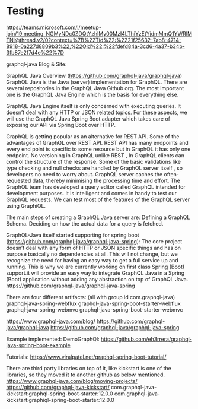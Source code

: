 # Testing

https://teams.microsoft.com/l/meetup-join/19:meeting_NGMyNDc0ZDQtYzhlMy00MzI4LThiYzEtYjdmMmQ1YWRlMTNi@thread.v2/0?context=%7B%22Tid%22:%2221f25632-7ab8-4714-8918-0a227d8809b3%22,%22Oid%22:%22fdefd84a-3cd6-4a37-b34b-3fb87e2f7d4e%22%7D

graphql-java Blog & Site:

GraphQL Java Overview (https://github.com/graphql-java/graphql-java)
GraphQL Java is the Java (server) implementation for GraphQL. There are several repositories in the GraphQL Java Github org. The most important one is the GraphQL Java Engine which is the basis for everything else.

GraphQL Java Engine itself is only concerned with executing queries. It doesn’t deal with any HTTP or JSON related topics. For these aspects, we will use the GraphQL Java Spring Boot adapter which takes care of exposing our API via Spring Boot over HTTP.

GraphQL is getting popular as an alternative for REST API. Some of the advantages of GraphQL over REST API.
REST API has many endpoints and every end point is specific to some resource but in GraphQL it has only one endpoint.
No versioning in GraphQL unlike REST , In GraphQL clients can control the structure of the response.
Some of the basic validations like type checking and null checks are handled by GraphQL server itself , so developers no need to worry about.
GraphQL server caches the often-requested data, thereby minimising the processing time and effort.
The GraphQL team has developed a query editor called GraphQL intended for development purposes. It is intelligent and comes in handy to test our GraphQL requests. We can test most of the features of the GraphQL server using GraphiQL.
  
The main steps of creating a GraphQL Java server are:
Defining a GraphQL Schema.
Deciding on how the actual data for a query is fetched.

GraphQL-Java itself started supporting for spring boot (https://github.com/graphql-java/graphql-java-spring): 
The core project doesn’t deal with any form of HTTP or JSON specific things and has on purpose basically no dependencies at all. This will not change, but we recognize the need for having an easy way to get a full service up and running. This is why we are currently working on first class Spring (Boot) support.it will provide an easy way to integrate GraphQL Java in a Spring (Boot) application without adding any abstraction on top of GraphQL Java.
https://github.com/graphql-java/graphql-java-spring

There are four different artifacts: (all with group id com.graphql-java)
graphql-java-spring-webflux
graphql-java-spring-boot-starter-webflux
graphql-java-spring-webmvc
graphql-java-spring-boot-starter-webmvc

https://www.graphql-java.com/blog/
https://github.com/graphql-java/graphql-java
https://github.com/graphql-java/graphql-java-spring  

Example implemented:
DemoGraphQl: https://github.com/eh3rrera/graphql-java-spring-boot-example  

Tutorials:
https://www.viralpatel.net/graphql-spring-boot-tutorial/

There are third party libraries on top of it, like kickstart is one of the libraries, so they moved it to another github as below mentioned.
https://www.graphql-java.com/blog/moving-projects/
https://github.com/graphql-java-kickstart/
com.graphql-java-kickstart:graphql-spring-boot-starter:12.0.0
com.graphql-java-kickstart:graphiql-spring-boot-starter:12.0.0
















